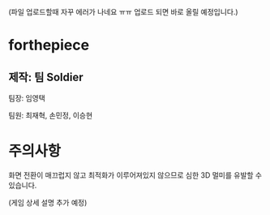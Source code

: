 (파일 업로드할때 자꾸 에러가 나네요 ㅠㅠ 업로드 되면 바로 올릴 예정입니다.)

# forthepiece
## 제작: 팀 Soldier
 
  팀장: 임영택
  
  팀원: 최재혁, 손민정, 이승현


# 주의사항

  화면 전환이 매끄럽지 않고 최적화가 이루어져있지 않으므로 심한 3D 멀미를 유발할 수 있습니다.
  
  (게임 상세 설명 추가 예정)
